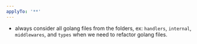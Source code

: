 ```yaml
---
applyTo: '**'
---
```


- always consider all golang files from the folders, ex: `handlers`, `internal`, `middlewares`, and `types` when we need to refactor golang files.